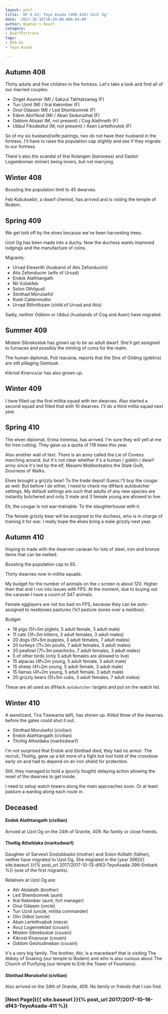 ```yaml
---
layout: post
title: 'DF 0.43: Teyo Asada (408-410) Uzol Og'
date: '2017-10-16T10:19:00.000-04:00'
author: Wuphon's Reach
category:
- DwarfFortress
tags:
- DF0.43
- Teyo Asada

---
```


## Autumn 408

Thirty adults and five children in the fortress.  Let's take a look and find all of our married couples:

- Onget Asumer (M) / Sakzul Tathtatzaneg (F)
- Tun Uznil (M) / Ilral Kekimber (F)
- Onol Odasen (M) / Led Shembomrek (F)
- Edem Abirfikod (M) / Aban Sedurushat (F)
- Oddom Atisast (M, not present) / Cog Alathneth (F)
- Ubbul Fikodedtul (M, not present) / Asen Lertethvutok (F)

So of my six husband/wife pairings, two do not have their husband in the fortress.  I'll have to raise the population cap slightly and see if they migrate to our fortress.

There's also the scandal of Ilral Kolangen (baroness) and Dastot Logemkoman (miner) being lovers, but not marrying.

## Winter 408

Boosting the population limit to 45 dwarves.

Feb Kubuksebir, a dwarf chemist, has arrived and is visting the temple of Rodem.

## Spring 409

We get told off by the elves because we've been harvesting trees.

Uzol Og has been made into a duchy.  Now the duchess wants improved lodgings and the manufacture of coins.

Migrants:

- Urvad Eteserith (husband of Atis Zefonducim)
- Atis Zefonducim (wife of Urvad)
- Endok Alathtangath
- Nil Vutokfeb
- Solon Othilgusil
- Stinthad Morulsefol 
- Kulet Cattenmuthir
- Urvad Rithrithzam (child of Urvad and Atis)

Sadly, neither Oddom or Ubbul (husbands of Cog and Asen) have migrated.

## Summer 409

Mistem Sibrekostuk has grown up to be an adult dwarf.  She'll get assigned to furnaces and possibly the minting of coins for the realm.

The human diplomat, Puti Isacsina, reports that the Sins of Gilding (goblins) are still pillaging Gemtusk.

Kikrost Kirarvucar has also grown up.

## Winter 409

I have filled up the first militia squad with ten dwarves.  Also started a second squad and filled that with 10 dwarves.  I'll do a third miltia squad next year.

## Spring 410

The elven diplomat, Enina Inirenisa, has arrived.  I'm sure they will yell at me for tree cutting.  They gave us a quota of 119 trees this year.

Also another wall of text.  There is an army called the Lie of Covens marching around, but it's not clear whether it's a human / goblin / dwarf army since it's led by the elf, Masami Mobbedsatins the Stale Guilt, Dourness of Walks.

Elves brought a grizzly bear!  To the trade depot!  Guess I'll buy the cougar as well.  But before I do either, I need to check my dfHack autobutcher settings.  My default settings are such that adults of any new species are instantly butchered and only 3 male and 3 female young are allowed to live.

Eh, the cougar is not war-trainable.  To the slaughterhouse with it.

The female grizzly bear will be assigned to the duchess, who is in charge of training it for war.  I really hope the elves bring a male grizzly next year.

## Autumn 410

Hoping to trade with the dwarven caravan for lots of steel, iron and bronze items that can be melted.  

Boosting the population cap to 65.

Thirty dwarves now in militia squads.

My budget for the number of animals on the `z` screen is about 120.  Higher then that and I run into issues with FPS.  At the moment, due to buying out the caravan I have a count of 347 animals.

Female egglayers are not too bad on FPS, because they can be auto-assigned to nestboxes pastures (1x1 pasture zones over a nestbox).

Budget:

- 18 pigs (5f+5m piglets, 5 adult female, 3 adult male)
- 11 cats (3f+3m kittens, 2 adult females, 3 adult males)
- 20 dogs (5f+5m puppies, 3 adult females, 7 adult males)
- 20 turkeys (7f+3m poults, 7 adult females, 3 adult males)
- 20 peafowl (7f+3m peachicks, 7 adult females, 3 adult males)
- 5 of other birds (only 5 adult females are allowed to live)
- 15 alpacas (4f+2m young, 5 adult female, 3 adult male)
- 15 sheep (4f+2m young, 5 adult female, 3 adult male)
- 15 llamas (4f+2m young, 5 adult female, 3 adult male)
- 20 grizzly bears (5f+5m cubs, 3 adult females, 7 adult males)

These are all used as dfHack `autobutcher` targets and put on the watch list.

## Winter 410

A werelizard, Tira Tisewama (elf), has shown up.  Killed three of the dwarves before the gates could shut it out.

- Stinthad Morulsefol (civilian)
- Endok Alathtangath (civilian)
- Tholtig Atheldaka (marksdwarf)

I'm not surprised that Endok and Stinthad died, they had no armor.  The recruit, Tholtig, gave up a bit more of a fight but lost hold of the crossbow early on and had to depend on an iron shield for protection.

Still, they managed to hold a (poorly fought) delaying action allowing the reset of the dwarves to get inside.

I need to setup watch towers along the main approaches soon.  Or at least pasture a wardog along each route in.

## Deceased

#### Endok Alathtangath (civilian)

Arrived at Uzol Og on the 24th of Granite, 409.  No family or close friends.

#### Tholtig Atheldaka (marksdwarf)

Daughter of Sarvesh Dostobkadol (mother) and Solon Koltath (father), neither have migrated to Uzol Og.  She migrated in the [year 396]({{ site.baseurl }}{% post_url 2017/2017-10-13-df43-TeyoAsada-396-Embark %}) (one of the first migrants).

Relatives at Uzol Og are:

- Atir Atolalath (brother)
- Led Shembomrek (aunt)
- Ilral Kekimber (aunt, fort manager)
- Onul Odasen (uncle)
- Tun Uznil (uncle, militia commander)
- Olin Odkol (uncle)
- Aban Lertethvabok (niece)
- Avuz Logemiektad (cousin)
- Mistem Sibrekostuk (cousin)
- Kikrost Kiravucar (cousin)
- Oddom Geshudmeban (cousin)

It's a very big family.  The brother, Atir, is a macedwarf that is visiting The Abbey of Soaking (our temple to Rodem) and who is also curious about The Church of Purifying (our temple to Erib the Tower of Fountains).

#### Stinthad Morulsefol (civilian)

Also arrived on the 24th of Granite, 409.  No family or friends that I can find.

### [Next Page]({{ site.baseurl }}{% post_url 2017/2017-10-16-df43-TeyoAsada-411 %})
